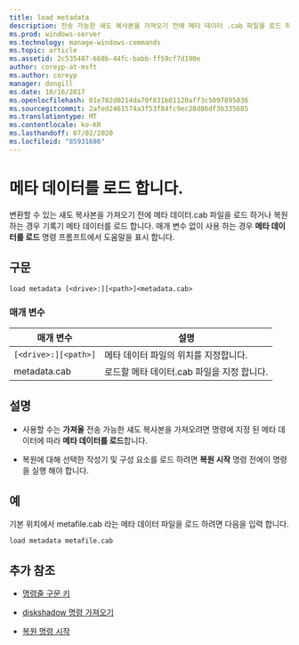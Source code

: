 ```yaml
---
title: load metadata
description: 전송 가능한 섀도 복사본을 가져오기 전에 메타 데이터 .cab 파일을 로드 하거나 복원 시 기록기 메타 데이터를 로드 하는 메타 데이터 로드 명령에 대 한 참조 문서입니다.
ms.prod: windows-server
ms.technology: manage-windows-commands
ms.topic: article
ms.assetid: 2c535487-668b-44fc-babb-ff59cf7d190e
author: coreyp-at-msft
ms.author: coreyp
manager: dongill
ms.date: 10/16/2017
ms.openlocfilehash: 01e782d0214da70f831b81120aff3c5097895036
ms.sourcegitcommit: 2afed2461574a3f53f84fc9ec28d86df3b335685
ms.translationtype: MT
ms.contentlocale: ko-KR
ms.lasthandoff: 07/02/2020
ms.locfileid: "85931686"
---
```

# <a name="load-metadata"></a>메타 데이터를 로드 합니다.

변환할 수 있는 섀도 복사본을 가져오기 전에 메타 데이터.cab 파일을 로드 하거나 복원 하는 경우 기록기 메타 데이터를 로드 합니다. 매개 변수 없이 사용 하는 경우 **메타 데이터를 로드** 명령 프롬프트에서 도움말을 표시 합니다.

## <a name="syntax"></a>구문

```
load metadata [<drive>:][<path>]<metadata.cab>
```

### <a name="parameters"></a>매개 변수

| 매개 변수 | 설명 |
| --------- | ----------- |
| `[<drive>:][<path>]` | 메타 데이터 파일의 위치를 지정합니다. |
| metadata.cab | 로드할 메타 데이터.cab 파일을 지정 합니다. |

## <a name="remarks"></a>설명

- 사용할 수는 **가져올** 전송 가능한 섀도 복사본을 가져오려면 명령에 지정 된 메타 데이터에 따라 **메타 데이터를 로드**합니다.

- 복원에 대해 선택한 작성기 및 구성 요소를 로드 하려면 **복원 시작** 명령 전에이 명령을 실행 해야 합니다.

## <a name="examples"></a>예

기본 위치에서 metafile.cab 라는 메타 데이터 파일을 로드 하려면 다음을 입력 합니다.

```
load metadata metafile.cab
```

## <a name="additional-references"></a>추가 참조

- [명령줄 구문 키](command-line-syntax-key.md)

- [diskshadow 명령 가져오기](import.md)

- [복원 명령 시작](begin-restore.md)
